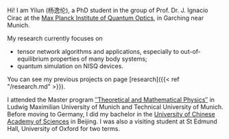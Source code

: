 &nbsp;
<div style="max-width: 800px"> 
Hi! I am Yilun (杨逸伦), a PhD student in the group of Prof. Dr. J. Ignacio Cirac at the <a href="https://www.mpq.mpg.de/theory"> Max Planck Institute of Quantum Optics</a>, in Garching near Munich.  

My research currently focuses on
- tensor network algorithms and applications, especially to out-of-equilibrium properties of many body systems;
- quantum simulation on NISQ devices.

You can see my previous projects on page [research]({{< ref "/research.md" >}}).

I attended the Master program <a href="https://www.theorie.physik.uni-muenchen.de/TMP/">&Prime;Theoretical and Mathematical Physics&Prime;</a> in Ludwig Maximilian University of Munich and Technical University of Munich. Before moving to Germany, I did my bachelor in the <a href="https://www.ucas.ac.cn/">University of Chinese Academy of Sciences</a> in Beijing. I was also a visiting student at St Edmund Hall, University of Oxford for two terms.

</div>